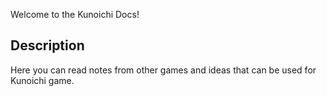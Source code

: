 Welcome to the Kunoichi Docs!

## Description

Here you can read notes from other games and ideas that can be used for Kunoichi game.